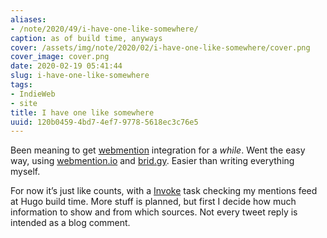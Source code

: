 ```yaml
---
aliases:
- /note/2020/49/i-have-one-like-somewhere/
caption: as of build time, anyways
cover: /assets/img/note/2020/02/i-have-one-like-somewhere/cover.png
cover_image: cover.png
date: 2020-02-19 05:41:44
slug: i-have-one-like-somewhere
tags:
- IndieWeb
- site
title: I have one like somewhere
uuid: 120b0459-4bd7-4ef7-9778-5618ec3c76e5
---
```


Been meaning to get [webmention](https://indieweb.org/Webmention)
integration for a *while*. Went the easy way, using
[webmention.io](https://webmention.io) and [brid.gy](https://brid.gy).
Easier than writing everything myself.

For now it’s just like counts, with a [Invoke](/tags/pyinvoke) task
checking my mentions feed at Hugo build time. More stuff is planned, but
first I decide how much information to show and from which sources. Not
every tweet reply is intended as a blog comment.